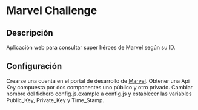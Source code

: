 # Marvel Challenge

## Descripción

Aplicación web para consultar super héroes de Marvel según su ID.

## Configuración

Crearse una cuenta en el portal  de desarrollo de [Marvel](https://developer.marvel.com/).
Obtener una Api Key compuesta por dos componentes uno público y otro privado.
Cambiar nombre del fichero config.js.example a config.js y establecer las variables Public_Key, Private_Key y Time_Stamp.

